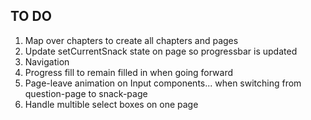 ## TO DO
01. Map over chapters to create all chapters and pages
02. Update setCurrentSnack state on page so progressbar is updated
03. Navigation
04. Progress fill to remain filled in when going forward 
05. Page-leave animation on Input components... when switching from question-page to snack-page
06. Handle multible select boxes on one page